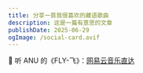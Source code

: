 ```yaml
---
title: 分享一首我很喜欢的藏语歌曲
description: 这是一篇有意思的文章
publishDate: 2025-06-29
ogImage: /social-card.avif
---
```

🎵 听 ANU 的《FLY-飞》：[网易云音乐直达](http://163cn.tv/GDHskPP)
